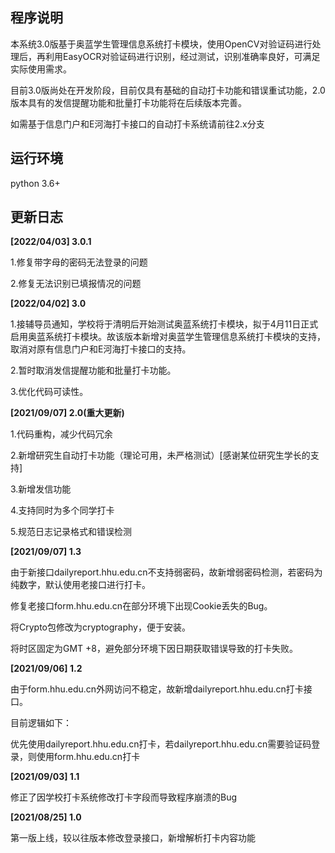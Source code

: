 ## 程序说明

本系统3.0版基于奥蓝学生管理信息系统打卡模块，使用OpenCV对验证码进行处理后，再利用EasyOCR对验证码进行识别，经过测试，识别准确率良好，可满足实际使用需求。

目前3.0版尚处在开发阶段，目前仅具有基础的自动打卡功能和错误重试功能，2.0版本具有的发信提醒功能和批量打卡功能将在后续版本完善。

如需基于信息门户和E河海打卡接口的自动打卡系统请前往2.x分支

## 运行环境

python 3.6+

## 更新日志
**[2022/04/03] 3.0.1**

1.修复带字母的密码无法登录的问题

2.修复无法识别已填报情况的问题

**[2022/04/02] 3.0**

1.接辅导员通知，学校将于清明后开始测试奥蓝系统打卡模块，拟于4月11日正式启用奥蓝系统打卡模块。故该版本新增对奥蓝学生管理信息系统打卡模块的支持，取消对原有信息门户和E河海打卡接口的支持。

2.暂时取消发信提醒功能和批量打卡功能。

3.优化代码可读性。

**[2021/09/07] 2.0(重大更新)**

1.代码重构，减少代码冗余

2.新增研究生自动打卡功能（理论可用，未严格测试）[感谢某位研究生学长的支持]

3.新增发信功能

4.支持同时为多个同学打卡

5.规范日志记录格式和错误检测

**[2021/09/07] 1.3**

由于新接口dailyreport.hhu.edu.cn不支持弱密码，故新增弱密码检测，若密码为纯数字，默认使用老接口进行打卡。

修复老接口form.hhu.edu.cn在部分环境下出现Cookie丢失的Bug。

将Crypto包修改为cryptography，便于安装。

将时区固定为GMT +8，避免部分环境下因日期获取错误导致的打卡失败。

**[2021/09/06] 1.2**

由于form.hhu.edu.cn外网访问不稳定，故新增dailyreport.hhu.edu.cn打卡接口。

目前逻辑如下：

优先使用dailyreport.hhu.edu.cn打卡，若dailyreport.hhu.edu.cn需要验证码登录，则使用form.hhu.edu.cn打卡

**[2021/09/03] 1.1**

修正了因学校打卡系统修改打卡字段而导致程序崩溃的Bug

**[2021/08/25] 1.0**

第一版上线，较以往版本修改登录接口，新增解析打卡内容功能
